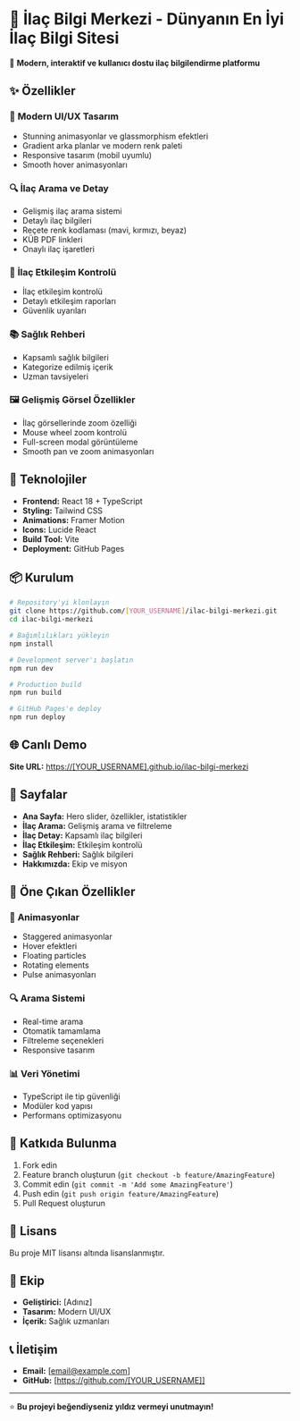 # 💊 İlaç Bilgi Merkezi - Dünyanın En İyi İlaç Bilgi Sitesi

🌟 **Modern, interaktif ve kullanıcı dostu ilaç bilgilendirme platformu**

## ✨ Özellikler

### 🎨 **Modern UI/UX Tasarım**
- Stunning animasyonlar ve glassmorphism efektleri
- Gradient arka planlar ve modern renk paleti
- Responsive tasarım (mobil uyumlu)
- Smooth hover animasyonları

### 🔍 **İlaç Arama ve Detay**
- Gelişmiş ilaç arama sistemi
- Detaylı ilaç bilgileri
- Reçete renk kodlaması (mavi, kırmızı, beyaz)
- KÜB PDF linkleri
- Onaylı ilaç işaretleri

### 🔬 **İlaç Etkileşim Kontrolü**
- İlaç etkileşim kontrolü
- Detaylı etkileşim raporları
- Güvenlik uyarıları

### 📚 **Sağlık Rehberi**
- Kapsamlı sağlık bilgileri
- Kategorize edilmiş içerik
- Uzman tavsiyeleri

### 🖼️ **Gelişmiş Görsel Özellikler**
- İlaç görsellerinde zoom özelliği
- Mouse wheel zoom kontrolü
- Full-screen modal görüntüleme
- Smooth pan ve zoom animasyonları

## 🚀 Teknolojiler

- **Frontend:** React 18 + TypeScript
- **Styling:** Tailwind CSS
- **Animations:** Framer Motion
- **Icons:** Lucide React
- **Build Tool:** Vite
- **Deployment:** GitHub Pages

## 📦 Kurulum

```bash
# Repository'yi klonlayın
git clone https://github.com/[YOUR_USERNAME]/ilac-bilgi-merkezi.git
cd ilac-bilgi-merkezi

# Bağımlılıkları yükleyin
npm install

# Development server'ı başlatın
npm run dev

# Production build
npm run build

# GitHub Pages'e deploy
npm run deploy
```

## 🌐 Canlı Demo

**Site URL:** [https://[YOUR_USERNAME].github.io/ilac-bilgi-merkezi](https://[YOUR_USERNAME].github.io/ilac-bilgi-merkezi)

## 📱 Sayfalar

- **Ana Sayfa:** Hero slider, özellikler, istatistikler
- **İlaç Arama:** Gelişmiş arama ve filtreleme
- **İlaç Detay:** Kapsamlı ilaç bilgileri
- **İlaç Etkileşim:** Etkileşim kontrolü
- **Sağlık Rehberi:** Sağlık bilgileri
- **Hakkımızda:** Ekip ve misyon

## 🎯 Öne Çıkan Özellikler

### 🎨 **Animasyonlar**
- Staggered animasyonlar
- Hover efektleri
- Floating particles
- Rotating elements
- Pulse animasyonları

### 🔍 **Arama Sistemi**
- Real-time arama
- Otomatik tamamlama
- Filtreleme seçenekleri
- Responsive tasarım

### 📊 **Veri Yönetimi**
- TypeScript ile tip güvenliği
- Modüler kod yapısı
- Performans optimizasyonu

## 🤝 Katkıda Bulunma

1. Fork edin
2. Feature branch oluşturun (`git checkout -b feature/AmazingFeature`)
3. Commit edin (`git commit -m 'Add some AmazingFeature'`)
4. Push edin (`git push origin feature/AmazingFeature`)
5. Pull Request oluşturun

## 📄 Lisans

Bu proje MIT lisansı altında lisanslanmıştır.

## 👥 Ekip

- **Geliştirici:** [Adınız]
- **Tasarım:** Modern UI/UX
- **İçerik:** Sağlık uzmanları

## 📞 İletişim

- **Email:** [email@example.com]
- **GitHub:** [https://github.com/[YOUR_USERNAME]]

---

⭐ **Bu projeyi beğendiyseniz yıldız vermeyi unutmayın!** 